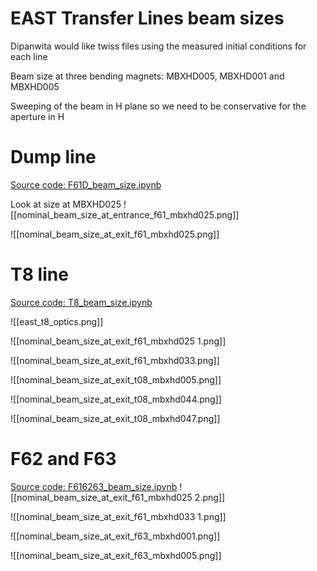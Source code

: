 # EAST Transfer Lines beam sizes

Dipanwita would like twiss files using the measured initial conditions for each line

Beam size at three bending magnets: MBXHD005, MBXHD001 and MBXHD005

Sweeping of the beam in H plane so we need to be conservative for the aperture in H

# Dump line

[Source code: F61D_beam_size.ipynb](https://gitlab.cern.ch/eljohnso/acc-models-tls-eliott-fork/-/blob/80a93be47addb4fdc7ded5eb2b9b0e5832c67df5/ps_extraction/f61d/F61D_beam_size.ipynb)

Look at size at MBXHD025
![[nominal_beam_size_at_entrance_f61_mbxhd025.png]]

![[nominal_beam_size_at_exit_f61_mbxhd025.png]]

# T8 line

[Source code: T8_beam_size.ipynb](https://gitlab.cern.ch/eljohnso/acc-models-tls-eliott-fork/-/blob/EliottBranch/ps_extraction/f61t8/T8_beam_size.ipynb)

![[east_t8_optics.png]]

![[nominal_beam_size_at_exit_f61_mbxhd025 1.png]]

![[nominal_beam_size_at_exit_f61_mbxhd033.png]]

![[nominal_beam_size_at_exit_t08_mbxhd005.png]]

![[nominal_beam_size_at_exit_t08_mbxhd044.png]]

![[nominal_beam_size_at_exit_t08_mbxhd047.png]]

# F62 and F63
[Source code: F616263_beam_size.ipynb](https://gitlab.cern.ch/eljohnso/acc-models-tls-eliott-fork/-/blob/EliottBranch/ps_extraction/f61f62f63/F616263_beam_size.ipynb)
![[nominal_beam_size_at_exit_f61_mbxhd025 2.png]]

![[nominal_beam_size_at_exit_f61_mbxhd033 1.png]]

![[nominal_beam_size_at_exit_f63_mbxhd001.png]]

![[nominal_beam_size_at_exit_f63_mbxhd005.png]]